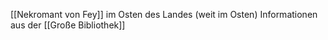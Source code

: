[[Nekromant von Fey]] im Osten des Landes (weit im Osten) Informationen aus der [[Große Bibliothek]]